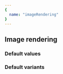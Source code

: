 ```yaml
---
{
  name: "imageRendering"
}
---
```


## Image rendering

### Default values
<!-- defaults.values.start -->
<!-- defaults.values.end -->


### Default variants
<!-- defaults.variants.start -->
<!-- defaults.variants.end -->
